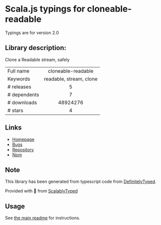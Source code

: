 
# Scala.js typings for cloneable-readable

Typings are for version 2.0

## Library description:
Clone a Readable stream, safely

|                    |                 |
| ------------------ | :-------------: |
| Full name          | cloneable-readable |
| Keywords           | readable, stream, clone |
| # releases         | 5 |
| # dependents       | 7 |
| # downloads        | 48924276 |
| # stars            | 4 |

## Links
- [Homepage](https://github.com/mcollina/cloneable-readable#readme)
- [Bugs](https://github.com/mcollina/cloneable-readable/issues)
- [Repository](https://github.com/mcollina/cloneable-readable)
- [Npm](https://www.npmjs.com/package/cloneable-readable)
    


## Note
This library has been generated from typescript code from [DefinitelyTyped](https://definitelytyped.org).

Provided with :purple_heart: from [ScalablyTyped](https://github.com/oyvindberg/ScalablyTyped)

## Usage
See [the main readme](../../readme.md) for instructions.


